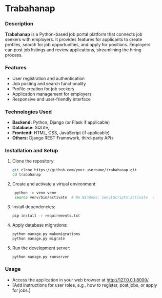# Trabahanap  

### Description  
**Trabahanap** is a Python-based job portal platform that connects job seekers with employers. It provides features for applicants to create profiles, search for job opportunities, and apply for positions. Employers can post job listings and review applications, streamlining the hiring process.  

### Features  
- User registration and authentication  
- Job posting and search functionality  
- Profile creation for job seekers  
- Application management for employers  
- Responsive and user-friendly interface  

### Technologies Used  
- **Backend:** Python, Django (or Flask if applicable)  
- **Database:** SQLite,
- **Frontend:** HTML, CSS, JavaScript (if applicable)  
- **Others:** Django REST Framework, third-party APIs  

### Installation and Setup  
1. Clone the repository:  
   ```bash
   git clone https://github.com/your-username/trabahanap.git  
   cd trabahanap  

2. Create and activate a virtual environment:
   ```bash
    python -m venv venv  
    source venv/bin/activate  # On Windows: venv\Scripts\activate  \

3. Install dependencies:
    ```bash
    pip install -r requirements.txt  

4. Apply database migrations:
    ```bash
    python manage.py makemigrations  
    python manage.py migrate  

5. Run the development server: 
    ```bash
    python manage.py runserver  

### Usage
- Access the application in your web browser at http://127.0.0.1:8000/.
- [Add instructions for user roles, e.g., how to register, post jobs, or apply for jobs.]
